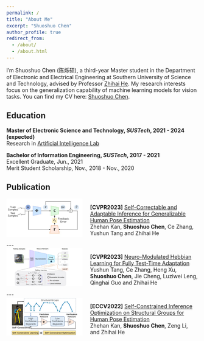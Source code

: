 ```yaml
---
permalink: /
title: "About Me"
excerpt: "Shuoshuo Chen"
author_profile: true
redirect_from: 
  - /about/
  - /about.html
---
```


I’m Shuoshuo Chen (陈烁硕), a third-year Master student in the Department of Electronic and Electrical Engineering at Southern University of Science and Technology, advised by Professor [Zhihai He](https://www.sustech.edu.cn/en/faculties/zhihaihe.html). My research interests focus on the generalization capability of machine learning models for vision tasks. You can find my CV here: [Shuoshuo Chen](../files/ShuoshuoChen_CV.pdf).

## Education
<p><strong>Master of Electronic Science and Technology, <i>SUSTech</i>, 2021 - 2024 (expected)</strong> 
  <br>Research in <a href="https://nkdailab.github.io/">Artificial Intelligence Lab</a></p>
<p><strong>Bachelor of Information Engineering, <i>SUSTech</i>, 2017 - 2021</strong> 
  <br>Excellent Graduate, Jun., 2021 <br>Merit Student Scholarship, Nov., 2018 - Nov., 2020 </p>
  

## Publication
<div style="display: flex; flex-direction: row;">
    <img src="../images/cvpr2023_pose.jpg" alt="cvpr2023_pose" style="width: 200px; height: 100px; margin-right: 20px;">
    <p><strong>[CVPR2023]</strong> <a href="https://openaccess.thecvf.com/content/CVPR2023/papers/Kan_Self-Correctable_and_Adaptable_Inference_for_Generalizable_Human_Pose_Estimation_CVPR_2023_paper.pdf">Self-Correctable and Adaptable Inference for Generalizable Human Pose Estimation</a> <br>Zhehan Kan, <strong>Shuoshuo Chen</strong>, Ce Zhang, Yushun Tang and Zhihai He</p>
</div>
---
<div style="display: flex; flex-direction: row;">
    <img src="../images/cvpr2023_tta.jpg" alt="cvpr2023_tta" style="width: 200px; height: 100px; margin-right: 20px;">
    <p><strong>[CVPR2023]</strong> <a href="https://openaccess.thecvf.com/content/CVPR2023/papers/Tang_Neuro-Modulated_Hebbian_Learning_for_Fully_Test-Time_Adaptation_CVPR_2023_paper.pdf">Neuro-Modulated Hebbian Learning for Fully Test-Time Adaptation</a> <br>Yushun Tang, Ce Zhang, Heng Xu, <strong>Shuoshuo Chen</strong>, Jie Cheng, Luziwei Leng, Qinghai Guo and Zhihai He</p>
</div>
---
<div style="display: flex; flex-direction: row;">
    <img src="../images/eccv2022_pose.jpg" alt="eccv2022_pose" style="width: 200px; height: 100px; margin-right: 20px;">
    <p><strong>[ECCV2022]</strong> <a href="https://www.ecva.net/papers/eccv_2022/papers_ECCV/papers/136650718.pdf">Self-Constrained Inference Optimization on
Structural Groups for Human Pose Estimation</a> <br>Zhehan Kan, <strong>Shuoshuo Chen</strong>, Zeng Li, and Zhihai He</p>
</div>





